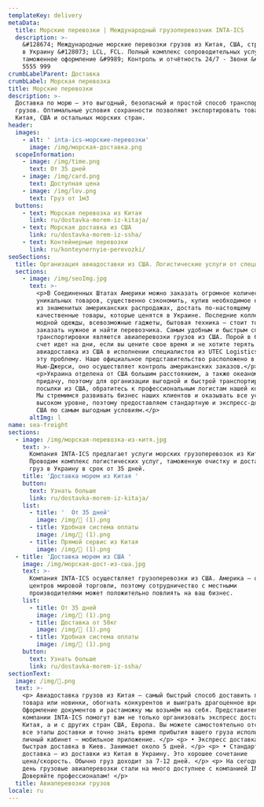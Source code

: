 ```yaml
---
templateKey: delivery
metaData:
  title: Морские перевозки | Международный грузоперевозчик INTA-ICS
  description: >-
    &#128674; Международные морские перевозки грузов из Китая, США, стран Европы
    в Украину &#128073; LCL, FCL. Полный комплекс сопроводительных услуг,
    таможенное оформление &#9989; Контроль и отчётность 24/7 - Звони &#9742; 068
    5555 999
crumbLabelParent: Доставка
crumbLabel: Морская перевозка
title: Морские перевозки
description: >-
  Доставка по морю — это выгодный, безопасный и простой способ транспортировки
  грузов. Оптимальные условия сохранности позволяют экспортировать товары из
  Китая, США и остальных морских стран.
header:
  images:
    - alt: ' inta-ics-морские-перевозки'
      image: /img/морская-доставка.png
  scopeInformation:
    - image: /img/time.png
      text: От 35 дней
    - image: /img/card.png
      text: Доступная цена
    - image: /img/lov.png
      text: Груз от 1м3
  buttons:
    - text: Морская перевозка из Китая
      link: ru/dostavka-morem-iz-kitaja/
    - text: Морская доставка из США
      link: ru/dostavka-morem-iz-ssha/
    - text: Контейнерные перевозки
      link: ru/konteynernyie-perevozki/
seoSections:
  title: Организация авиадоставки из США. Логистические услуги от специалистов
  sections:
    - image: /img/seoImg.jpg
      text: >-
        <p>В Соединенных Штатах Америки можно заказать огромное количество
        уникальных товаров, существенно сэкономить, купив необходимое на одной
        из знаменитых американских распродажах, достать по-настоящему
        качественные товары, которые ценятся в Украине. Последние коллекции
        модной одежды, всевозможные гаджеты, бытовая техника — стоит только
        заказать нужное и найти перевозчика. Самым удобным и быстрым способом
        транспортировки являются авиаперевозки грузов из США. Порой в бизнесе
        счет идет на дни, если вы цените свое время и не хотите терять момент,
        авиадоставка из США в исполнении специалистов из UTEC Logistics решит
        эту проблему. Наше официальное представительство расположено в
        Нью-Джерси, оно осуществляет контроль американских заказов.</p>
        <p>Украина отделена от США большим расстоянием, а также океаном в
        придачу, поэтому для организации выгодной и быстрой транспортировки
        посылки из США, обратитесь к профессиональным логистам нашей компании.
        Мы стремимся развивать бизнес наших клиентов и оказывать все услуги на
        высоком уровне, поэтому предоставляем стандартную и экспресс-доставку из
        США по самым выгодным условиям.</p>
      altImg: l
name: sea-freight
sections:
  - image: /img/морская-перевозка-из-китя.jpg
    text: >-
      Компания INTA-ICS предлагает услуги морских грузоперевозок из Китая.
      Проводим комплекс логистических услуг, таможенную очистку и доставляем
      груз в Украину в срок от 35 дней.
    title: 'Доставка морем из Китая '
    button:
      text: Узнать больше
      link: ru/dostavka-morem-iz-kitaja/
    list:
      - title: '  От 35 дней'
        image: /img/ (1).png
      - title: Удобная система оплаты
        image: /img/ (1).png
      - title: Прямой сервис из Китая
        image: /img/ (1).png
  - title: 'Доставка морем из США '
    image: /img/морская-дост-из-сша.jpg
    text: >-
      Компания INTA-ICS осуществляет грузоперевозки из США. Америка — один из
      центров мировой торговли, поэтому сотрудничество с местными
      производителями может положительно повлиять на ваш бизнес.
    list:
      - title: От 35 дней
        image: /img/ (1).png
      - title: Доставка от 50кг
        image: /img/ (1).png
      - title: Удобная система оплаты
        image: /img/ (1).png
    button:
      text: Узнать больше
      link: ru/dostavka-morem-iz-ssha/
sectionText:
  image: /img/.png
  text: >-
    <p> Авиадоставка грузов из Китая — самый быстрый способ доставить партию
    товара или новинки, обогнать конкурентов и выиграть драгоценное время.
    Оформление документов и растаможку мы возьмём на себя. Представители
    компании INTA-ICS помогут вам не только организовать экспресс доставку из
    Китая, а и с других стран США, Европа. Вы можете самостоятельно отслеживать
    все этапы доставки и точно знать время прибытия вашего груза использую
    личный кабинет – мобильное приложение. </p> <p> • Экспресс доставка —
    быстрая доставка в Киев. Занимает около 5 дней. </p> <p> • Стандартная
    доставка – из доставки из Китая в Украину. Это хорошее сочетание
    цена/скорость. Обычно груз доходит за 7-12 дней. </p> <p> На сегодняшний
    день грузовые авиаперевозки стали на много доступнее с компанией INTA-ICS!
    Доверяйте профессионалам! </p>
  title: Авиаперевозки грузов
locale: ru
---
```

